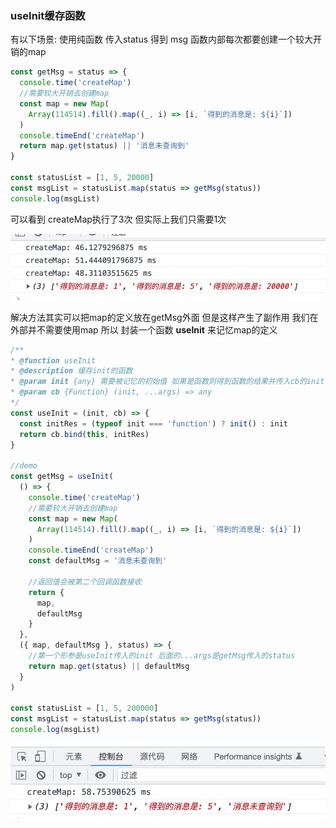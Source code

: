 ### useInit缓存函数 ###



有以下场景: 使用纯函数 传入status 得到 msg 函数内部每次都要创建一个较大开销的map

```javascript
const getMsg = status => {
  console.time('createMap')
  //需要较大开销去创建map
  const map = new Map(
    Array(114514).fill().map((_, i) => [i, `得到的消息是: ${i}`])
  )
  console.timeEnd('createMap')
  return map.get(status) || '消息未查询到'
}

const statusList = [1, 5, 20000]
const msgList = statusList.map(status => getMsg(status))
console.log(msgList)

```

可以看到 createMap执行了3次 但实际上我们只需要1次

![alt 123](./img/useInit1.png)


解决方法其实可以把map的定义放在getMsg外面 但是这样产生了副作用 我们在外部并不需要使用map 所以 封装一个函数 **useInit** 来记忆map的定义

```javascript
/**
* @function useInit
* @description 缓存init的函数
* @param init {any} 需要被记忆的初始值 如果是函数则得到函数的结果并传入cb的init中
* @param cb {Function} (init, ...args) => any
*/
const useInit = (init, cb) => {
  const initRes = (typeof init === 'function') ? init() : init
  return cb.bind(this, initRes)
}

//demo
const getMsg = useInit(
  () => {
    console.time('createMap')
    //需要较大开销去创建map
    const map = new Map(
      Array(114514).fill().map((_, i) => [i, `得到的消息是: ${i}`])
    )
    console.timeEnd('createMap')
    const defaultMsg = '消息未查询到'
    
    //返回值会被第二个回调函数接收
    return {
      map,
      defaultMsg
    }
  },
  ({ map, defaultMsg }, status) => {
    //第一个形参是useInit传入的init 后面的...args是getMsg传入的status
    return map.get(status) || defaultMsg
  }
)

const statusList = [1, 5, 200000]
const msgList = statusList.map(status => getMsg(status))
console.log(msgList)
```

![alt ](./img/useInit2.png)

